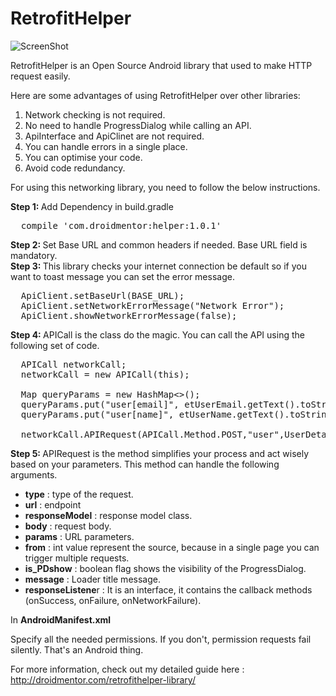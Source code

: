 # RetrofitHelper

![ScreenShot](http://droidmentor.com/wp-content/uploads/2016/11/retrofit_execution-1080x989.jpg)

RetrofitHelper is an Open Source Android library that used to make HTTP request easily.

Here are some advantages of using RetrofitHelper over other libraries:

1. Network checking is not required.
2. No need to handle ProgressDialog while calling an API.
3. ApiInterface and ApiClinet are not required.
4. You can handle errors in a single place.
5. You can optimise your code.
6. Avoid code redundancy.

For using this networking library, you need to follow the below instructions.

<b>Step 1: </b> Add Dependency in build.gradle
<pre>  compile 'com.droidmentor:helper:1.0.1' </pre>
<b>Step 2: </b> Set Base URL and common headers if needed. Base URL field is mandatory.</br>
<b>Step 3: </b> This library checks your internet connection be default so if you want to toast message you can set the error message.
<pre>  ApiClient.setBaseUrl(BASE_URL);
  ApiClient.setNetworkErrorMessage("Network Error");
  ApiClient.showNetworkErrorMessage(false);</pre>
<b>Step 4: </b> APICall is the class do the magic. You can call the API using the following set of code.
<pre>  APICall networkCall;
  networkCall = new APICall(this);

  Map<String, String> queryParams = new HashMap<>();
  queryParams.put("user[email]", etUserEmail.getText().toString());
  queryParams.put("user[name]", etUserName.getText().toString());

  networkCall.APIRequest(APICall.Method.POST,"user",UserDetails.class,null,queryParams,1,"Adding");
</pre>

<b> Step 5: </b> APIRequest is the method simplifies your process and act wisely based on your parameters. This method can handle the following arguments.


* <b>type</b> : type of the request.
* <b>url</b> : endpoint
* <b>responseModel</b> : response model class.
* <b>body</b> :  request body.
* <b>params</b> : URL parameters.
* <b>from</b> : int value represent the source, because in a single page you can trigger multiple requests.
* <b>is_PDshow</b> : boolean flag shows the visibility of the ProgressDialog.
* <b>message</b> : Loader title message.
* <b>responseListene</b>r : It is an interface, it contains the callback methods (onSuccess, onFailure, onNetworkFailure).

In <b>AndroidManifest.xml</b><br>

Specify all the needed permissions. If you don't, permission requests fail silently. That's an Android thing.

For more information, check out my detailed guide here :  http://droidmentor.com/retrofithelper-library/
